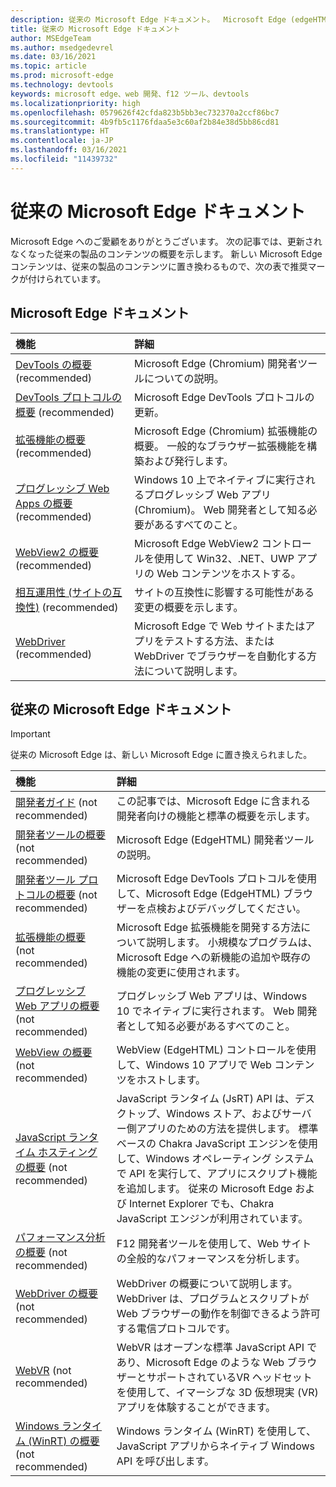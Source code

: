 ```yaml
---
description: 従来の Microsoft Edge ドキュメント。  Microsoft Edge (edgeHTML) のコンテンツ。
title: 従来の Microsoft Edge ドキュメント
author: MSEdgeTeam
ms.author: msedgedevrel
ms.date: 03/16/2021
ms.topic: article
ms.prod: microsoft-edge
ms.technology: devtools
keywords: microsoft edge、web 開発、f12 ツール、devtools
ms.localizationpriority: high
ms.openlocfilehash: 0579626f42cfda823b5bb3ec732370a2ccf86bc7
ms.sourcegitcommit: 4b9fb5c1176fdaa5e3c60af2b84e38d5bb86cd81
ms.translationtype: HT
ms.contentlocale: ja-JP
ms.lasthandoff: 03/16/2021
ms.locfileid: "11439732"
---
```

# <a name="legacy-microsoft-edge-documentation"></a>従来の Microsoft Edge ドキュメント  

Microsoft Edge へのご愛顧をありがとうございます。  次の記事では、更新されなくなった従来の製品のコンテンツの概要を示します。  新しい Microsoft Edge コンテンツは、従来の製品のコンテンツに置き換わるもので、次の表で推奨マークが付けられています。  

## <a name="new-microsoft-edge-documentation"></a>Microsoft Edge ドキュメント  

| 機能 | 詳細 |  
|:--- |:--- |  
| [DevTools の概要][DevtoolsGuideChromiumMain] \(recommended\) | Microsoft Edge (Chromium\) 開発者ツールについての説明。 |  
| [DevTools プロトコルの概要][DevtoolsProtocolChromiumMain] \(recommended\) | Microsoft Edge DevTools プロトコルの更新。 |  
| [拡張機能の概要][ExtensionsChromiumIndex] \(recommended\) | Microsoft Edge \(Chromium\) 拡張機能の概要。  一般的なブラウザー拡張機能を構築および発行します。 |  
| [プログレッシブ Web Apps の概要][ProgressiveWebAppsChromiumIndex] \(recommended\) | Windows 10 上でネイティブに実行されるプログレッシブ Web アプリ \(Chromium\)。  Web 開発者として知る必要があるすべてのこと。 |  
| [WebView2 の概要][Webview2Index] \(recommended\) | Microsoft Edge WebView2 コントロールを使用して Win32、.NET、UWP アプリの Web コンテンツをホストする。 |  
| [相互運用性 (サイトの互換性)][WebPlatformSiteImpactingChanges] \(recommended\) | サイトの互換性に影響する可能性がある変更の概要を示します。 |  
| [WebDriver][WebdriverChromiumIndex] \(recommended\) | Microsoft Edge で Web サイトまたはアプリをテストする方法、または WebDriver でブラウザーを自動化する方法について説明します。 |  

## <a name="legacy-microsoft-edge-documentation"></a>従来の Microsoft Edge ドキュメント  

<!--  This is deprecated and legacy content.  For new content, navigate to the associated [Chromium category](#new-microsoft-edge-documentation).  -->  

> [!IMPORTANT]
> 従来の Microsoft Edge は、新しい Microsoft Edge に置き換えられました。  

| 機能 | 詳細 |  
|:--- |:--- |  
| [開発者ガイド][EdgehtmlDevGuideIndex] \(not recommended\) | この記事では、Microsoft Edge に含まれる開発者向けの機能と標準の概要を示します。 |  
| [開発者ツールの概要][EdgehtmlDevtoolsGuideIndex] \(not recommended\) | Microsoft Edge \(EdgeHTML\) 開発者ツールの説明。 |  
| [開発者ツール プロトコルの概要][EdgehtmlDevtoolsProtocolIndex] \(not recommended\) | Microsoft Edge DevTools プロトコルを使用して、Microsoft Edge \(EdgeHTML\) ブラウザーを点検およびデバッグしてください。 |  
| [拡張機能の概要][EdgehtmlExtensionsIndex] \(not recommended\) | Microsoft Edge 拡張機能を開発する方法について説明します。  小規模なプログラムは、Microsoft Edge への新機能の追加や既存の機能の変更に使用されます。 |  
| [プログレッシブ Web アプリの概要][EdgehtmlProgressiveWebAppsIndex] \(not recommended\) | プログレッシブ Web アプリは、Windows 10 でネイティブに実行されます。  Web 開発者として知る必要があるすべてのこと。 |  
| [WebView の概要][EdgehtmlHostingWebviewIndex] \(not recommended\) | WebView \(EdgeHTML\) コントロールを使用して、Windows 10 アプリで Web コンテンツをホストします。 |  
| [JavaScript ランタイム ホスティングの概要][EdgehtmlHostingJavascriptRuntimeHostingIndex] \(not recommended\) | JavaScript ランタイム \(JsRT\) API は、デスクトップ、Windows ストア、およびサーバー側アプリのための方法を提供します。  標準ベースの Chakra JavaScript エンジンを使用して、Windows オペレーティング システムで API を実行して、アプリにスクリプト機能を追加します。   従来の Microsoft Edge および Internet Explorer でも、Chakra JavaScript エンジンが利用されています。 |  
| [パフォーマンス分析の概要][EdgehtmlPerformanceAnalysisIndex] \(not recommended\) | F12 開発者ツールを使用して、Web サイトの全般的なパフォーマンスを分析します。 |  
| [WebDriver の概要][EdgehtmlWebdriverIndex] \(not recommended\) | WebDriver の概要について説明します。  WebDriver は、プログラムとスクリプトが Web ブラウザーの動作を制御できるよう許可する電信プロトコルです。 |  
| [WebVR][WebvrIndex] \(not recommended\) | WebVR はオープンな標準 JavaScript API であり、Microsoft Edge のような Web ブラウザーとサポートされているVR ヘッドセットを使用して、イマーシブな 3D 仮想現実 \(VR\) アプリを体験することができます。 |  
| [Windows ランタイム (WinRT) の概要][EdgehtmlWindowsRuntimeIndex] \(not recommended\) | Windows ランタイム \(WinRT\) を使用して、JavaScript アプリからネイティブ Windows API を呼び出します。 |  

<!-- links -->  

[DevtoolsGuideChromiumMain]: ../devtools-guide-chromium/index.md "Microsoft Edge (Chromium) 開発者ツールの概要 | Microsoft Docs"  
[DevtoolsProtocolChromiumMain]: ../devtools-protocol-chromium/index.md "Microsoft Edge (Chromium) DevTools プロトコルの概要 | Microsoft Docs"  
[EdgehtmlDevGuideIndex]: ./dev-guide/index.md "Microsoft Edge 開発者ガイド | Microsoft Docs"  
[EdgehtmlDevtoolsGuideIndex]: ./devtools-guide/index.md "Microsoft Edge (EdgeHTML) 開発者ツール | Microsoft Docs"  
[EdgehtmlDevtoolsProtocolIndex]: ./devtools-protocol/index.md "Microsoft Edge (EdgeHTML) DevTools プロトコル | Microsoft Docs"  
[EdgehtmlExtensionsIndex]: ./extensions/index.md "Microsoft Edge (EdgeHTML) 拡張機能| Microsoft Docs"  
[EdgehtmlProgressiveWebAppsIndex]: ./progressive-web-apps/index.md "Windows 上のプログレッシブ Web アプリ(EdgeHTML) | Microsoft Docs"  
[EdgehtmlHostingWebviewIndex]: ./hosting/webview/index.md "Windows 10 アプリ用 WebView (EdgeHTML) | Microsoft ドキュメント"  
[EdgehtmlHostingJavascriptRuntimeHostingIndex]: ./hosting/javascript-runtime-hosting.md "JavaScript ランタイム ホスティング | Microsoft Docs"  
[EdgehtmlPerformanceAnalysisIndex]: ./performance-analysis/index.md "パフォーマンス分析| Microsoft Docs"  
[EdgehtmlWebdriverIndex]: ./webdriver/index.md "WebDriver (EdgeHTML) | Microsoft Docs"  
[EdgehtmlWindowsRuntimeIndex]: ./windows-runtime/index.md "JavaScript ファイル用 Windows ランタイム (WinRT) | Microsoft ドキュメント"  
[ExtensionsChromiumIndex]: ../extensions-chromium/index.md "Microsoft Edge (Chromium) 拡張機能の概要Microsoft | Microsoft Docs"  
[ProgressiveWebAppsChromiumIndex]: ../progressive-web-apps-chromium/index.md "Windows 上のプログレッシブ Web アプリ | Microsoft Docs"  
[WebdriverChromiumIndex]: ../webdriver-chromium/index.md "テスト自動化への WebDriver (Chromium) 使用の概要 | Microsoft Docs"  
[WebPlatformSiteImpactingChanges]: ../web-platform/site-impacting-changes.md "Microsoft Edge 向けのサイトの互換性に影響する変更点 | Microsoft Docs"  
[Webview2Index]: ../webview2/index.md "Microsoft Edge WebView2 の概要 | Microsoft ドキュメント"  

[WebvrIndex]: /microsoft-edge/webvr/index "WebVR 開発者ガイド | Microsoft Docs"  

